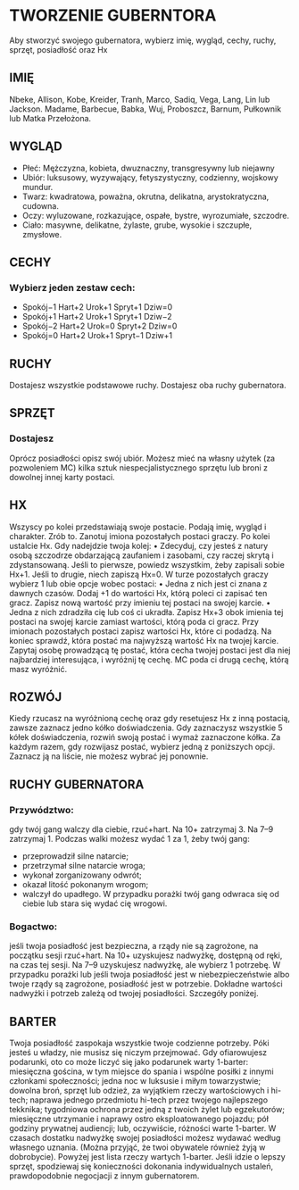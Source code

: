 # TWORZENIE GUBERNTORA

Aby stworzyć swojego gubernatora, wybierz imię, wygląd, cechy, ruchy, sprzęt, posiadłość oraz Hx

## IMIĘ

Nbeke, Allison, Kobe, Kreider, Tranh, Marco,
Sadiq, Vega, Lang, Lin lub Jackson.
Madame, Barbecue, Babka, Wuj, Proboszcz,
Barnum, Pułkownik lub Matka Przełożona.

## WYGLĄD

* Płeć: Mężczyzna, kobieta, dwuznaczny,
transgresywny lub niejawny
* Ubiór: luksusowy, wyzywający, fetyszystyczny, codzienny, wojskowy
mundur.
* Twarz:  kwadratowa, poważna,
okrutna, delikatna, arystokratyczna, cudowna.
* Oczy: wyluzowane, rozkazujące,
ospałe, bystre, wyrozumiałe, szczodre.
* Ciało:  masywne, delikatne, żylaste,
grube, wysokie i szczupłe, zmysłowe.

## CECHY

### Wybierz jeden zestaw cech:

* Spokój−1 Hart+2 Urok+1 Spryt+1 Dziw=0
* Spokój+1 Hart+2 Urok+1 Spryt+1 Dziw−2
* Spokój−2 Hart+2 Urok=0 Spryt+2 Dziw=0
* Spokój=0 Hart+2 Urok+1 Spryt−1 Dziw+1

## RUCHY

Dostajesz wszystkie podstawowe ruchy.
Dostajesz oba ruchy gubernatora. 

## SPRZĘT

### Dostajesz
Oprócz posiadłości opisz swój ubiór.
Możesz mieć na własny użytek (za
pozwoleniem MC) kilka sztuk niespecjalistycznego sprzętu lub broni
z dowolnej innej karty postaci.

## HX

Wszyscy po kolei przedstawiają swoje
postacie. Podają imię, wygląd i charakter.
Zrób to.
Zanotuj imiona pozostałych postaci graczy.
Po kolei ustalcie Hx. Gdy nadejdzie twoja
kolej:
• Zdecyduj, czy jesteś z natury osobą
szczodrze obdarzającą zaufaniem
i zasobami, czy raczej skrytą i zdystansowaną. Jeśli to pierwsze, powiedz
wszystkim, żeby zapisali sobie Hx+1. Jeśli
to drugie, niech zapiszą Hx=0.
W turze pozostałych graczy wybierz 1 lub
obie opcje wobec postaci:
• Jedna z nich jest ci znana z dawnych
czasów. Dodaj +1 do wartości Hx, którą
poleci ci zapisać ten gracz. Zapisz nową
wartość przy imieniu tej postaci na swojej
karcie.
• Jedna z nich zdradziła cię lub coś ci
ukradła. Zapisz Hx+3 obok imienia tej
postaci na swojej karcie zamiast wartości,
którą poda ci gracz.
Przy imionach pozostałych postaci zapisz
wartości Hx, które ci podadzą.
Na koniec sprawdź, która postać ma
najwyższą wartość Hx na twojej karcie.
Zapytaj osobę prowadzącą tę postać, która
cecha twojej postaci jest dla niej najbardziej
interesująca, i wyróżnij tę cechę. MC poda ci
drugą cechę, którą masz wyróżnić.

## ROZWÓJ

Kiedy rzucasz na wyróżnioną
cechę oraz gdy resetujesz Hx z inną
postacią, zawsze zaznacz jedno kółko
doświadczenia. Gdy zaznaczysz
wszystkie 5 kółek doświadczenia,
rozwiń swoją postać i wymaż zaznaczone kółka.
Za każdym razem, gdy rozwijasz
postać, wybierz jedną z poniższych
opcji. Zaznacz ją na liście, nie możesz
wybrać jej ponownie.

## RUCHY GUBERNATORA

### Przywództwo:
gdy twój gang walczy dla ciebie, rzuć+hart. Na 10+ zatrzymaj 3.
Na 7–9 zatrzymaj 1. Podczas walki możesz wydać 1 za 1, żeby twój gang:
* przeprowadził silne natarcie;
* przetrzymał silne natarcie wroga;
* wykonał zorganizowany odwrót;
* okazał litość pokonanym wrogom;
* walczył do upadłego.
W przypadku porażki twój gang odwraca się od ciebie lub stara się wydać cię
wrogowi.

### Bogactwo:
jeśli twoja posiadłość jest bezpieczna, a rządy nie są zagrożone,
na początku sesji rzuć+hart. Na 10+ uzyskujesz nadwyżkę, dostępną od ręki, na
czas tej sesji. Na 7–9 uzyskujesz nadwyżkę, ale wybierz 1 potrzebę. W przypadku
porażki lub jeśli twoja posiadłość jest w niebezpieczeństwie albo twoje rządy są
zagrożone, posiadłość jest w potrzebie. Dokładne wartości nadwyżki i potrzeb
zależą od twojej posiadłości. Szczegóły poniżej.


## BARTER
Twoja posiadłość zaspokaja wszystkie twoje codzienne potrzeby. Póki jesteś
u władzy, nie musisz się niczym przejmować.
Gdy ofiarowujesz podarunki, oto co może liczyć się jako podarunek warty
1-barter: miesięczna gościna, w tym miejsce do spania i wspólne posiłki z innymi
członkami społeczności; jedna noc w luksusie i miłym towarzystwie; dowolna broń,
sprzęt lub odzież, za wyjątkiem rzeczy wartościowych i hi-tech; naprawa jednego
przedmiotu hi-tech przez twojego najlepszego tekknika; tygodniowa ochrona przez
jedną z twoich żylet lub egzekutorów; miesięczne utrzymanie i naprawy ostro eksploatowanego pojazdu; pół godziny prywatnej audiencji; lub, oczywiście, różności warte
1-barter.
W czasach dostatku nadwyżkę swojej posiadłości możesz wydawać według
własnego uznania. (Można przyjąć, że twoi obywatele również żyją w dobrobycie). Powyżej jest lista rzeczy wartych 1-barter. Jeśli idzie o lepszy sprzęt, spodziewaj się konieczności dokonania indywidualnych ustaleń, prawdopodobnie
negocjacji z innym gubernatorem.
